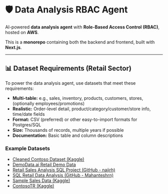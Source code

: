 # 🛡️ Data Analysis RBAC Agent

AI-powered **data analysis agent** with **Role-Based Access Control (RBAC)**, hosted on **AWS**.

This is a **monorepo** containing both the backend and frontend, built with **Next.js**.

---


## 📊 Dataset Requirements (Retail Sector)

To power the data analysis agent, use datasets that meet these requirements:

- **Multi-table:** e.g., sales, inventory, products, customers, stores, (optionally employees/promotions)
- **Realistic:** Order-level detail, product/category/customer/store info, time/date fields
- **Format:** CSV (preferred) or other easy-to-import formats for Postgres/SQL
- **Size:** Thousands of records, multiple years if possible
- **Documentation:** Basic table and column descriptions

### Example Datasets

- [Cleaned Contoso Dataset (Kaggle)](https://www.kaggle.com/datasets)
- [DemoData.ai Retail Demo Data](https://demodata.ai/)
- [Retail Sales Analysis SQL Project (GitHub - najirh)](https://github.com/najirh/retail-sales-analysis)
- [SQL Retail Data Analysis (GitHub - Mahanteshrn)](https://github.com/Mahanteshrn/SQL-Retail-Data-Analysis)
- [Sample Sales Data (Kaggle)](https://www.kaggle.com/datasets)
- [ContosoTR (Kaggle)](https://www.kaggle.com/datasets)